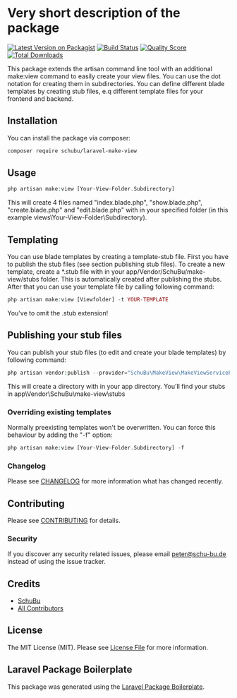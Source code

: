 # Very short description of the package

[![Latest Version on Packagist](https://img.shields.io/packagist/v/schubu/laravel-make-view.svg?style=flat-square)](https://packagist.org/packages/schubu/laravel-make-view)
[![Build Status](https://img.shields.io/travis/schubu/laravel-make-view/master.svg?style=flat-square)](https://travis-ci.org/schubu/laravel-make-view)
[![Quality Score](https://img.shields.io/scrutinizer/g/schubu/laravel-make-view.svg?style=flat-square)](https://scrutinizer-ci.com/g/schubu/laravel-make-view)
[![Total Downloads](https://img.shields.io/packagist/dt/schubu/laravel-make-view.svg?style=flat-square)](https://packagist.org/packages/schubu/laravel-make-view)

This package extends the artisan command line tool with an additional make:view command to easily create your view files. 
You can use the dot notation for creating them in subdirectories. You can define different blade templates by creating stub files, e.q different template files for your frontend and backend.  

## Installation
You can install the package via composer:

```bash
composer require schubu/laravel-make-view
```

## Usage

``` php
php artisan make:view [Your-View-Folder.Subdirectory]
```

This will create 4 files named "index.blade.php", "show.blade.php", "create.blade.php" and "edit.blade.php" with in 
your specified folder (in this example views\Your-View-Folder\Subdirectory). 

## Templating
You can use blade templates by creating a template-stub file. First you have to publish the stub files (see section publishing stub files). 
To create a new template, create a *.stub file with in your app/Vendor/SchuBu/make-view/stubs folder. This is automatically created after publishing the stubs. 
After that you can use your template file by calling following command:
``` php
php artisan make:view [Viewfolder] -t YOUR-TEMPLATE
```
You've to omit the .stub extension!

## Publishing your stub files
You can publish your stub files (to edit and create your blade templates) by following command:
``` php
php artisan vendor:publish --provider="SchuBu\MakeView\MakeViewServiceProvider" --tag=stubs
```
This will create a directory with in your app directory. You'll find your stubs in app\Vendor\SchuBu\make-view\stubs

### Overriding existing templates
Normally preexisting templates won't be overwritten. You can force this behaviour by adding the "-f" option:
``` php
php artisan make:view [Your-View-Folder.Subdirectory] -f
```

### Changelog

Please see [CHANGELOG](CHANGELOG.md) for more information what has changed recently.

## Contributing

Please see [CONTRIBUTING](CONTRIBUTING.md) for details.

### Security

If you discover any security related issues, please email peter@schu-bu.de instead of using the issue tracker.

## Credits

- [SchuBu](https://github.com/schubu)
- [All Contributors](../../contributors)

## License

The MIT License (MIT). Please see [License File](LICENSE.md) for more information.

## Laravel Package Boilerplate

This package was generated using the [Laravel Package Boilerplate](https://laravelpackageboilerplate.com).

